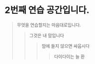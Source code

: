 2번째 연습 공간입니다.
======================
>무엇을 연습할지는 마음대로입니다.
>    >그것은 내 맘입니다
>    >    >맘에 들지 않으면 싸웁시다
>    >    >    >다이다이는 늘 환
